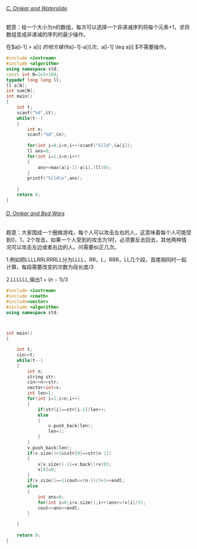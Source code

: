###### [C. Omkar and Waterslide](https://codeforces.com/contest/1392/problem/C)

题意：给一个大小为n的数组，每次可以选择一个非递减序列将每个元素+1，求将数组变成非递减的序列的最少操作。

在$a[i-1] > a[i] $的地方操作$a[i-1]-a[i]$次，$a[i-1] \leq a[i] $不需要操作。



```c++
#include <iostream>
#include <algorithm>
using namespace std;
const int N=2e5+100;
typedef long long ll;
ll a[N];
int sum[N];
int main()
{
    int t;
    scanf("%d",&t);
    while(t--)
    {
        int n;
        scanf("%d",&n);
        
        for(int i=0;i<n;i++)scanf("%lld",&a[i]);
        ll ans=0;
        for(int i=1;i<n;i++)
        {
            ans+=max(a[i-1]-a[i],(ll)0);
        }
        printf("%lld\n",ans);
       
    }
    return 0;
}
```



###### [D. Omkar and Bed Wars](https://codeforces.com/contest/1392/problem/D)

题意：大家围成一个圈做游戏，每个人可以攻击左右的人，这意味着每个人可能受到0，1，2个攻击，如果一个人受到的攻击为1时，必须要反击回去，其他两种情况可以攻击左边或者右边的人。问需要纠正几次。

1.例如把LLLLRRLRRRLL分为LLLL，RR，L，RRR，LL几个段，首尾相同时一起计算，每段需要改变的次数为段长度/3

2.LLLLLL,输出$1+(n-1)/3$

```c++
#include <iostream>
#include <cmath>
#include<vector>
#include <algorithm>
using namespace std;



int main()
{

    int t;
    cin>>t;
    while(t--)
    {
        int n;
        string str;
        cin>>n>>str;
        vector<int>v;
        int len=1;
        for(int i=1;i<n;i++)
        {
            if(str[i]==str[i-1])len++;
            else
            {
                v.push_back(len);
                len=1;
            }
        }
        v.push_back(len);
        if(v.size()>1&&str[0]==str[n-1])
        {
            v[v.size()-1]=v.back()+v[0];
            v[0]=0;
        }
        if(v.size()==1)cout<<(n-1)/3+1<<endl;
        else
        {
            int ans=0;
            for(int i=0;i<v.size();i++)ans+=(v[i]/3);
            cout<<ans<<endl;
        }
        
    }
    
    return 0;
}

```



